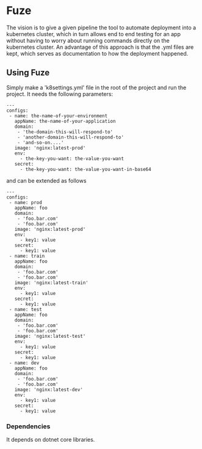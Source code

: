 # Fuze
The vision is to give a given pipeline the tool to automate deployment into a kubernetes cluster, which in turn allows end to end testing for an app without having to worry about running commands directly on the kubernetes cluster. 
An advantage of this approach is that the .yml files are kept, which serves as documentation to how the deployment happened. 

## Using Fuze
Simply make a 'k8settings.yml' file in the root of the project and run the project. 
It needs the following parameters: 
```
---
configs:
 - name: the-name-of-your-environment
   appName: the-name-of-your-application
   domain: 
    - 'the-domain-this-will-respond-to'
    - 'another-domain-this-will-respond-to'
    - 'and-so-on....'
   image: 'nginx:latest-prod'
   env:
     - the-key-you-want: the-value-you-want
   secret:
     - the-key-you-want: the-value-you-want-in-base64
``` 
and can be extended as follows
```
---
configs:
 - name: prod
   appName: foo
   domain: 
    - 'foo.bar.com'
    - 'foo.bar.com'
   image: 'nginx:latest-prod'
   env:
     - key1: value
   secret:
     - key1: value
 - name: train
   appName: foo
   domain: 
    - 'foo.bar.com'
    - 'foo.bar.com'
   image: 'nginx:latest-train'
   env:
     - key1: value
   secret:
     - key1: value          
 - name: test
   appName: foo
   domain: 
    - 'foo.bar.com'
    - 'foo.bar.com'
   image: 'nginx:latest-test'
   env:
     - key1: value
   secret:
     - key1: value
 - name: dev
   appName: foo
   domain: 
    - 'foo.bar.com'
    - 'foo.bar.com'
   image: 'nginx:latest-dev'
   env:
     - key1: value
   secret:
     - key1: value
```

### Dependencies
It depends on dotnet core libraries.

